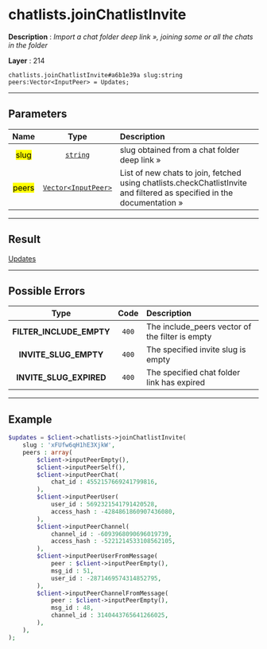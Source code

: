 # chatlists.joinChatlistInvite

**Description** : *Import a chat folder deep link &raquo;, joining some or all the chats in the folder*

**Layer** : 214

```tl
chatlists.joinChatlistInvite#a6b1e39a slug:string peers:Vector<InputPeer> = Updates;
```

---

## Parameters

| Name | Type | Description |
| :---: | :---: | :--- |
| <mark>slug</mark> | [`string`](type/string) | slug obtained from a chat folder deep link » |
| <mark>peers</mark> | [`Vector<InputPeer>`](type/InputPeer) | List of new chats to join, fetched using chatlists.checkChatlistInvite and filtered as specified in the documentation » |

---

## Result

[Updates](type/Updates)

---

## Possible Errors

| Type | Code | Description |
| :---: | :---: | :--- |
| **FILTER_INCLUDE_EMPTY** | `400` | The include_peers vector of the filter is empty |
| **INVITE_SLUG_EMPTY** | `400` | The specified invite slug is empty |
| **INVITE_SLUG_EXPIRED** | `400` | The specified chat folder link has expired |

---

## Example

```php
$updates = $client->chatlists->joinChatlistInvite(
	slug : 'xFUfw6qH1hE3XjkW',
	peers : array(
		$client->inputPeerEmpty(),
		$client->inputPeerSelf(),
		$client->inputPeerChat(
			chat_id : 4552157669241799816,
		),
		$client->inputPeerUser(
			user_id : 5692321541791420528,
			access_hash : -4284861860907436080,
		),
		$client->inputPeerChannel(
			channel_id : -6093968090696019739,
			access_hash : -5221214533108562105,
		),
		$client->inputPeerUserFromMessage(
			peer : $client->inputPeerEmpty(),
			msg_id : 51,
			user_id : -2871469574314852795,
		),
		$client->inputPeerChannelFromMessage(
			peer : $client->inputPeerEmpty(),
			msg_id : 48,
			channel_id : 3140443765641266025,
		),
	),
);
```